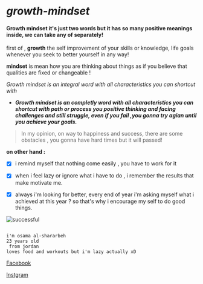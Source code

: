 # *growth-mindset*


#### Growth mindset it's just two words but it has so many positive meanings inside, we can take any of separately!

first of , **growth**
the self improvement of your skills or knowledge, life goals whenever you seek to better yourself in any way!


**mindset** is mean how you are thinking about things as if you believe that qualities are fixed or changeable !



*Growth mindset is an integral word with all characteristics you can shortcut with*

- ***Growth mindset is an completly word with all characteristics you can shortcut with path or process you positive thinking and facing challenges and still struggle,  even if you fail ,you gonna try agian until you achieve your goals.***


 
> In my opinion, on way to happiness and success, there are some obstacles ,
you gonna have hard times but it will passed!



**on other hand :**

 - [x] i remind myself that nothing come easily , you have to work  for it

- [x] when i feel lazy or ignore what i have to do ,
 i remember the results that make motivate me. 

- [x] always i'm looking for better,
 every end of year i'm asking myself what i achieved at this year ? 
so that's why i encourage my self to do good things.



![successful](https://minutes.co/wp-content/uploads/2019/06/positive-thinking.jpg)
```

i'm osama al-shararbeh 
23 years old 
 from jordan 
loves food and workouts but i'm lazy actually xD 
```
[Facebook](https://www.facebook.com/o0samaa/)


[Instgram](https://www.instagram.com/0.s.a.m.a/)
